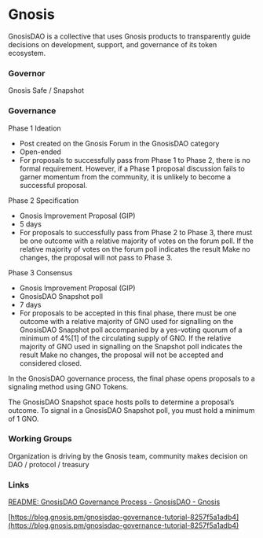 # Gnosis

GnosisDAO is a collective that uses Gnosis products to transparently guide decisions on development, support, and governance of its token ecosystem. 

### Governor

Gnosis Safe / Snapshot

### Governance

Phase 1 Ideation

- Post created on the Gnosis Forum in the GnosisDAO category
- Open-ended
- For proposals to successfully pass from Phase 1 to Phase 2, there is no formal requirement. However, if a Phase 1 proposal discussion fails to garner momentum from the community, it is unlikely to become a successful proposal.

Phase 2 Specification

- Gnosis Improvement Proposal (GIP)
- 5 days
- For proposals to successfully pass from Phase 2 to Phase 3, there must be one outcome with a relative majority of votes on the forum poll. If the relative majority of votes on the forum poll indicates the result Make no changes, the proposal will not pass to Phase 3.

Phase 3 Consensus

- Gnosis Improvement Proposal (GIP)
- GnosisDAO Snapshot poll
- 7 days
- For proposals to be accepted in this final phase, there must be one outcome with a relative majority of GNO used for signalling on the GnosisDAO Snapshot poll accompanied by a yes-voting quorum of a minimum of 4%[1] of the circulating supply of GNO. If the relative majority of GNO used in signalling on the Snapshot poll indicates the result Make no changes, the proposal will not be accepted and considered closed.

In the GnosisDAO governance process, the final phase opens proposals to a signaling method using GNO Tokens.

The GnosisDAO Snapshot space hosts polls to determine a proposal’s outcome. To signal in a GnosisDAO Snapshot poll, you must hold a minimum of 1 GNO. 

### Working Groups

Organization is driving by the Gnosis team, community makes decision on DAO / protocol / treasury

### Links

[README: GnosisDAO Governance Process - GnosisDAO - Gnosis](https://forum.gnosis.io/t/readme-gnosisdao-governance-process/736)

[https://blog.gnosis.pm/gnosisdao-governance-tutorial-8257f5a1adb4](https://blog.gnosis.pm/gnosisdao-governance-tutorial-8257f5a1adb4)